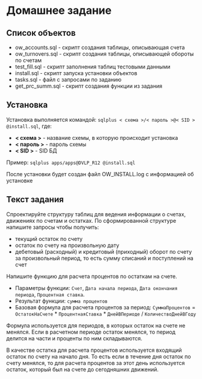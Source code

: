 # Домашнее задание

## Список объектов

* ow_accounts.sql - скрипт создания таблицы, описывающая счета
* ow_turnovers.sql - скрипт создания таблицы, описывающей обороты по счетам
* test_fill.sql - скрипт заполнения таблиц тестовыми данными
* install.sql - скрипт запуска установки объектов
* tasks.sql - файл с запросами по заданию
* get_prc_summ.sql - скрипт создания функции из задания

## Установка

Установка выполняется командой:
`sqlplus < схема >/< пароль >@< SID > @install.sql`, где:
* **< схема >** - название схемы, в которую происходит установка
* **< пароль >** - пароль схемы
* **< SID >** - SID БД

Пример: `sqlplus apps/apps@DVLP_R12 @install.sql`

После установки будет создан файл OW_INSTALL.log с информацией об установке

## Текст задания

Спроектируйте структуру таблиц для ведения информации о счетах, движениях по счетам и остатках.
По сформированной структуре напишите запросы чтобы получить:
* текущий остаток по счету
* остаток по счету на произвольную дату
* дебетовый (расходный) и кредитовый (приходный) оборот по счету за произвольный период, то есть сумму списаний и поступлений на счет

Напишите функцию для расчета процентов по остаткам на счете.
* Параметры функции: `Счет`, `Дата начала периода`, `Дата окончания периода`, `Процентная ставка`.
* Результат функции: `сумма процентов`
* Базовая формула для расчета процентов за период: `СуммаПроцентов` =  `ОстатокНаСчете` * `ПроцентнаяСтавка` * `ДнейВПериоде` / `КоличествоДнейВГоду`

Формула используется для периодов, в которых остаток на счете не менялся. Если в расчетном периоде остаток менялся, то период делится на части и проценты по ним складываются.

В качестве остатка для расчета процентов используется входящий остаток по счету на начало дня. То есть если в течение дня остаток по счету менялся, то для расчета процентов за этот день используется остаток, который был на счете до сегодняшних движений.
